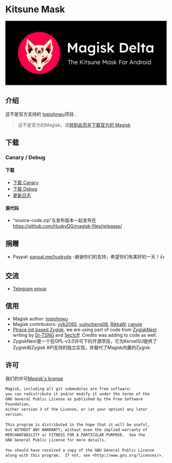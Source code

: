 # Kitsune Mask

![](1.png)

## 介绍

这不是官方支持的 [topjohnwu](https://github.com/topjohnwu)项目 . 

> 这不是官方的Magisk，请[转到此页并下载官方的 Magisk](https://github.com/topjohnwu/Magisk)

## 下载

### Canary / Debug

#### 下载

- [下载 Canary](https://huskydg.github.io/magisk-files/app-release.apk)
- [下载 Debug](https://huskydg.github.io/magisk-files/app-debug.apk) 
- [更新日志](note.md)

#### 源代码

- “source-code.zip”与发布版本一起发布在 <https://github.com/HuskyDG/magisk-files/releases/>

## 捐赠
- Paypal: [paypal.me/huskydg](http://paypal.me/huskydg)
-谢谢你们的支持，希望你们有美好的一天！👍

## 交流

- [Telegram group](https://t.me/kitsun3m4gisk)

## 信用

- Magisk author: [topjohnwu](https://github.com/topjohnwu/magisk)
- Magisk contributors: [vvb2060](https://github.com/vvb2060), [yujincheng08](https://github.com/yujincheng08), [RikkaW](https://github.com/RikkaW), [canyie](https://github.com/canyie)
- [Ptrace init based Zygisk](https://github.com/HuskyDG/Magisk/commits/ptrace-zygisk), we are using part of code from [ZygiskNext](https://github.com/Dr-TSNG/ZygiskNext) writing by [Dr-TSNG](https://github.com/Dr-TSNG/ZygiskNext) and [5ec1cff](https://github.com/5ec1cff). Credits was adding to code as well. 
- ZygiskNext是一个在GPL-v3.0许可下的开源项目，它为KernelSU提供了Zygisk和Zygisk API支持的独立实现，并替代了Magisk内置的Zygisk

## 许可

我们的许可[Magisk's license](https://github.com/topjohnwu/Magisk#License)

```
Magisk, including all git submodules are free software:
you can redistribute it and/or modify it under the terms of the
GNU General Public License as published by the Free Software Foundation,
either version 3 of the License, or (at your option) any later version.

This program is distributed in the hope that it will be useful,
but WITHOUT ANY WARRANTY; without even the implied warranty of
MERCHANTABILITY or FITNESS FOR A PARTICULAR PURPOSE.  See the
GNU General Public License for more details.

You should have received a copy of the GNU General Public License
along with this program.  If not, see <http://www.gnu.org/licenses/>.
```
